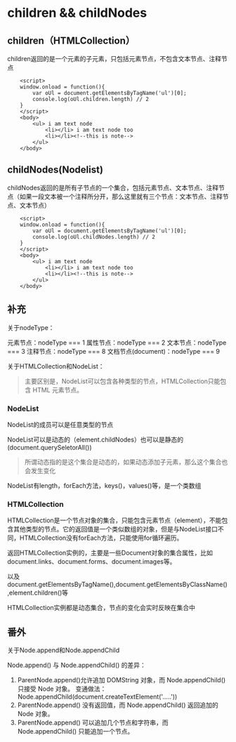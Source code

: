 # children && childNodes

## children（HTMLCollection）

children返回的是一个元素的子元素，只包括元素节点，不包含文本节点、注释节点

```
    <script>
    window.onload = function(){
        var oUl = document.getElementsByTagName('ul')[0];
        console.log(oUl.children.length) // 2
    }
    </script>
    <body>
        <ul> i am text node
            <li></li> i am text node too
            <li></li><!--this is note-->
        </ul>
    </body>

```

## childNodes(Nodelist)

childNodes返回的是所有子节点的一个集合，包括元素节点、文本节点、注释节点（如果一段文本被一个注释所分开，那么这里就有三个节点：文本节点、注释节点、文本节点）

```
    <script>
    window.onload = function(){
        var oUl = document.getElementsByTagName('ul')[0];
        console.log(oUl.childNodes.length) // 2
    }
    </script>
    <body>
        <ul> i am text node
            <li></li> i am text node too
            <li></li><!--this is note-->
        </ul>
    </body>

```

## 补充

关于nodeType：

元素节点：nodeType === 1
属性节点：nodeType === 2
文本节点：nodeType === 3
注释节点：nodeType === 8
文档节点(document)：nodeType === 9

关于HTMLCollection和NodeList：

> 主要区别是，NodeList可以包含各种类型的节点，HTMLCollection只能包含 HTML 元素节点。

### NodeList

NodeList的成员可以是任意类型的节点

NodeList可以是动态的（element.childNodes）也可以是静态的(document.querySeletorAll())

> 所谓动态指的是这个集合是动态的，如果动态添加子元素，那么这个集合也会发生变化

NodeList有length，forEach方法，keys()，values()等，是一个类数组

### HTMLCollection

HTMLCollection是一个节点对象的集合，只能包含元素节点（element），不能包含其他类型的节点。它的返回值是一个类似数组的对象，但是与NodeList接口不同，HTMLCollection没有forEach方法，只能使用for循环遍历。

返回HTMLCollection实例的，主要是一些Document对象的集合属性，比如document.links、document.forms、document.images等。

以及document.getElementsByTagName(),document.getElementsByClassName(),element.children()等

HTMLCollection实例都是动态集合，节点的变化会实时反映在集合中

## 番外

关于Node.append和Node.appendChild

Node.append() 与 Node.appendChild() 的差异：
 
1. ParentNode.append()允许追加  DOMString 对象，而 Node.appendChild() 只接受 Node 对象。
   变通做法：Node.appendChild(document.createTextElement('.....'))
2. ParentNode.append() 没有返回值，而 Node.appendChild() 返回追加的 Node 对象。
3. ParentNode.append() 可以追加几个节点和字符串，而 Node.appendChild() 只能追加一个节点。
